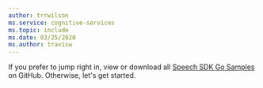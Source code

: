 ```yaml
---
author: trrwilson
ms.service: cognitive-services
ms.topic: include
ms.date: 03/25/2020
ms.author: travisw
---
```


If you prefer to jump right in, view or download all [Speech SDK Go Samples](https://aka.ms/speech/github-go) on GitHub. Otherwise, let's get started.